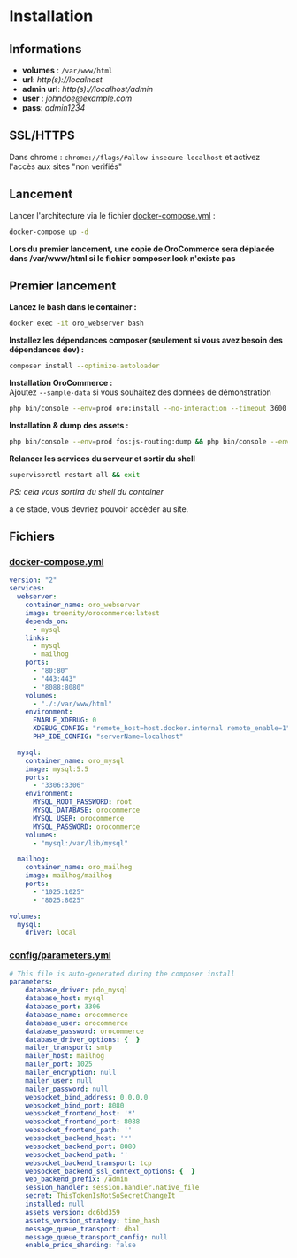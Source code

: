 # Installation
## Informations
* **volumes** : `/var/www/html`
* **url**: _http(s)://localhost_
* **admin url**: _http(s)://localhost/admin_
* **user** : _johndoe@example.com_
* **pass**: _admin1234_

## SSL/HTTPS
Dans chrome : `chrome://flags/#allow-insecure-localhost` et activez l'accès aux sites "non verifiés"

## Lancement 
Lancer l'architecture via le fichier [docker-compose.yml](https://raw.githubusercontent.com/Treenity/orocommerce/master/docker-compose.yml) :  
```bash
docker-compose up -d
```

**Lors du premier lancement, une copie de OroCommerce sera déplacée dans /var/www/html si le fichier composer.lock n'existe pas**

## Premier lancement
**Lancez le bash dans le container :**  
```bash
docker exec -it oro_webserver bash
```

**Installez les dépendances composer (seulement si vous avez besoin des dépendances dev) :**  
```bash
composer install --optimize-autoloader
```

**Installation OroCommerce :**  
Ajoutez `--sample-data` si vous souhaitez des données de démonstration

```bash
php bin/console --env=prod oro:install --no-interaction --timeout 3600 --drop-database --user-name=admin --user-firstname=John --user-lastname=Doe --user-password=admin1234 --user-email=johndoe@example.com --organization-name=Acme --application-url=http://localhost/
```

**Installation & dump des assets :**  
```bash
php bin/console --env=prod fos:js-routing:dump && php bin/console --env=prod oro:localization:dump && php bin/console --env=prod oro:assets:install && php bin/console --env=prod oro:translation:dump && php bin/console --env=prod oro:requirejs:build
```

**Relancer les services du serveur et sortir du shell**
```bash
supervisorctl restart all && exit
```
_PS: cela vous sortira du shell du container_

à ce stade, vous devriez pouvoir accèder au site.
## Fichiers
### [docker-compose.yml](https://raw.githubusercontent.com/Treenity/orocommerce/master/docker-compose.yml)
```yaml
version: "2"
services:
  webserver:
    container_name: oro_webserver
    image: treenity/orocommerce:latest
    depends_on:
      - mysql
    links:
      - mysql
      - mailhog
    ports:
      - "80:80"
      - "443:443"
      - "8088:8080"
    volumes:
      - "./:/var/www/html"
    environment:
      ENABLE_XDEBUG: 0
      XDEBUG_CONFIG: "remote_host=host.docker.internal remote_enable=1"
      PHP_IDE_CONFIG: "serverName=localhost"

  mysql:
    container_name: oro_mysql
    image: mysql:5.5
    ports:
      - "3306:3306"
    environment:
      MYSQL_ROOT_PASSWORD: root
      MYSQL_DATABASE: orocommerce
      MYSQL_USER: orocommerce
      MYSQL_PASSWORD: orocommerce
    volumes:
      - "mysql:/var/lib/mysql"

  mailhog:
    container_name: oro_mailhog
    image: mailhog/mailhog
    ports:
      - "1025:1025"
      - "8025:8025"

volumes:
  mysql:
    driver: local
```
### [config/parameters.yml](https://raw.githubusercontent.com/Treenity/orocommerce/master/orocommerce/config/parameters.yml)
```yaml
# This file is auto-generated during the composer install
parameters:
    database_driver: pdo_mysql
    database_host: mysql
    database_port: 3306
    database_name: orocommerce
    database_user: orocommerce
    database_password: orocommerce
    database_driver_options: {  }
    mailer_transport: smtp
    mailer_host: mailhog
    mailer_port: 1025
    mailer_encryption: null
    mailer_user: null
    mailer_password: null
    websocket_bind_address: 0.0.0.0
    websocket_bind_port: 8080
    websocket_frontend_host: '*'
    websocket_frontend_port: 8088
    websocket_frontend_path: ''
    websocket_backend_host: '*'
    websocket_backend_port: 8080
    websocket_backend_path: ''
    websocket_backend_transport: tcp
    websocket_backend_ssl_context_options: {  }
    web_backend_prefix: /admin
    session_handler: session.handler.native_file
    secret: ThisTokenIsNotSoSecretChangeIt
    installed: null
    assets_version: dc6bd359
    assets_version_strategy: time_hash
    message_queue_transport: dbal
    message_queue_transport_config: null
    enable_price_sharding: false
```
